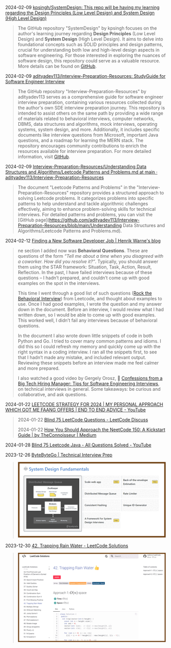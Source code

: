 

2024-02-09 [kpsingh/SystemDesign: This repo will be having my learning regarding the Design Principles (Low Level Design) and System Design (High Level Design)](https://github.com/kpsingh/SystemDesign/)

> The GitHub repository "SystemDesign" by kpsingh focuses on the author's learning journey regarding **Design Principles** (Low Level Design) and **System Design** (High Level Design). It aims to delve into foundational concepts such  as SOLID principles and design patterns, crucial for understanding both  low and high-level design aspects in software engineering. For those  interested in exploring the nuances of software design, this repository  could serve as a valuable resource. More details can be found on [GitHub](https://github.com/kpsingh/SystemDesign/).

2024-02-09 [adityadev113/Interview-Preparation-Resources: StudyGuide for Software Engineer Interview](https://github.com/adityadev113/Interview-Preparation-Resources)

> The GitHub repository "Interview-Preparation-Resources" by adityadev113  serves as a comprehensive guide for software engineer interview  preparation, containing various resources collected during the author's  own SDE interview preparation journey. This repository is intended to  assist others on the same path by providing a wide range of materials  related to behavioral interviews, computer networks, DBMS, data  structures and algorithms, mock interviews, operating systems, system  design, and more. Additionally, it includes specific documents like  interview questions from Microsoft, important Java questions, and a  roadmap for learning the MERN stack. The repository encourages community contributions to enrich the resources available for interview  preparation. For more detailed information, visit [GitHub](https://github.com/adityadev113/Interview-Preparation-Resources).

2024-02-09 [Interview-Preparation-Resources/Understanding Data Structures and Algorithms/Leetcode Patterns and Problems.md at main · adityadev113/Interview-Preparation-Resources](https://github.com/adityadev113/Interview-Preparation-Resources/blob/main/Understanding%20Data%20Structures%20and%20Algorithms/Leetcode%20Patterns%20and%20Problems.md)

> The document "Leetcode Patterns and Problems" in the  "Interview-Preparation-Resources" repository provides a structured  approach to solving Leetcode problems. It categorizes problems into  specific patterns to help understand and tackle algorithmic challenges  effectively, aiming to enhance problem-solving skills for technical  interviews. For detailed patterns and problems, you can visit the [GitHub page](https://github.com/adityadev113/Interview-Preparation-Resources/blob/main/Understanding Data Structures and Algorithms/Leetcode Patterns and Problems.md).

2024-02-12 [Finding a New Software Developer Job | Henrik Warne's blog](https://henrikwarne.com/2024/02/11/finding-a-new-software-developer-job/)

> ne section I added now was **Behavioral Questions**. These are questions of the form *“Tell me about a time when you disagreed with a coworker. How did you resolve it?”*. Typically, you should answer them using the STAR framework: Situation, Task, Action, Result, Reflection. In the past, I have failed interviews because of these questions – I hadn’t prepared, and couldn’t come up with good examples on the spot in the interviews.
>
> This time I went through a good list of such questions ([Rock the Behavioral Interview](https://leetcode.com/explore/interview/card/leapai/)) from Leetcode, and thought about examples to use. Once I had good examples, I wrote the question and my answer down in the document. Before an interview, I would review what I had written down, so I would be able to come up with good examples. This worked well, I didn’t fail any interviews because of behavioral questions.
>
> In the document I also wrote down little snippets of code in both Python and Go. I tried to cover many common patterns and idioms. I did this so I could refresh my memory and quickly come up with the right syntax in a coding interview. I ran all the snippets first, to see that I hadn’t made any mistake, and included relevant output. Reviewing these snippets before an interview made me feel calmer and more prepared.
>
> I also watched a good video by Gergely Orosz, 🚩 [Confessions from a Big Tech Hiring Manager: Tips for Software Engineering Interviews](https://www.youtube.com/watch?v=vFOw_m5zNCs), on technical interviews in general. Some takeaways: be curious and collaborative, and ask questions.

2024-01-22 [LEETCODE STRATEGY FOR 2024 | MY PERSONAL APPROACH WHICH GOT ME FAANG OFFERS | END TO END ADVICE - YouTube](https://www.youtube.com/watch?v=ZBmQlFeyEYI)

> 2024-01-22 [Blind 75 LeetCode Questions - LeetCode Discuss](https://leetcode.com/discuss/general-discussion/460599/blind-75-leetcode-questions)
>
> 2024-01-22 [How You Should Approach the NeetCode 150: A Kickstart Guide | by TheConnoisseur | Medium](https://medium.com/@theconnoisseur/how-you-should-approach-the-neetcode-150-a-kickstart-guide-b88b59819108)

2024-01-28 [Blind 75 Leetcode Java - All Questions Solved - YouTube](https://www.youtube.com/watch?v=PieZjz2Pyhw)

2023-12-26 [ByteByteGo | Technical Interview Prep](https://bytebytego.com/)

> ![image-20240208181700821](./workplace-interview-prep.assets/image-20240208181700821.png)

2023-12-30 [42. Trapping Rain Water - LeetCode Solutions](https://walkccc.me/LeetCode/problems/0042/)

> ![image-20240208182657014](./workplace-interview-prep.assets/image-20240208182657014.png)

